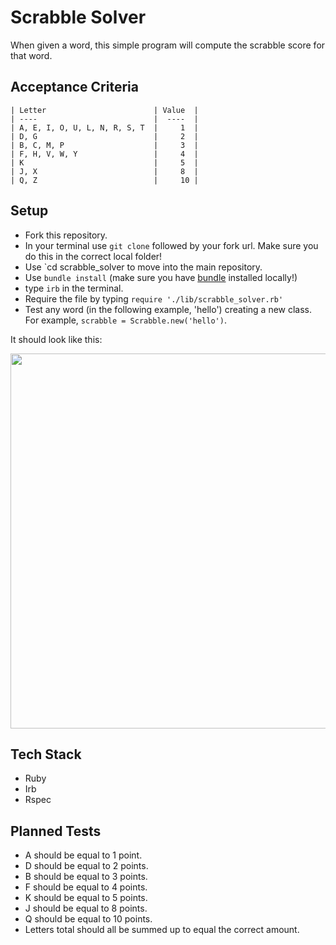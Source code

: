 Scrabble Solver
===

When given a word, this simple program will compute the scrabble score for that word.


Acceptance Criteria
---

```
| Letter                        | Value  |
| ----                          |  ----  |
| A, E, I, O, U, L, N, R, S, T  |     1  |
| D, G                          |     2  |
| B, C, M, P                    |     3  |
| F, H, V, W, Y                 |     4  |
| K                             |     5  |
| J, X                          |     8  |
| Q, Z                          |     10 |
```


Setup
---

- Fork this repository.
- In your terminal use `git clone` followed by your fork url. Make sure you do this in the correct local folder!
- Use `cd scrabble_solver to move into the main repository.
- Use `bundle install` (make sure you have [bundle](https://github.com/rubygems/bundler) installed locally!)
- type `irb` in the terminal.
- Require the file by typing `require './lib/scrabble_solver.rb'`
- Test any word (in the following example, 'hello') creating a new class. For example, `scrabble = Scrabble.new('hello')`.

It should look like this:

<div><img src="https://i.imgur.com/6N8Pl47.png" width="600"></div>


Tech Stack
---

- Ruby
- Irb
- Rspec


Planned Tests
---

- A should be equal to 1 point.
- D should be equal to 2 points.
- B should be equal to 3 points.
- F should be equal to 4 points.
- K should be equal to 5 points.
- J should be equal to 8 points.
- Q should be equal to 10 points.
- Letters total should all be summed up to equal the correct amount.
